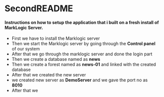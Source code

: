 # SecondREADME
#### Instructions on how to setup the application that i built on a fresh install of MarkLogic Server.
- First we have to install the Marklogic server
- Then we start the Marklogic server by going through the __Control panel__ of our system
- After that we go through the marklogic server and done the login part
- Then we create a database named as __news__
- Then we create a forest named as __news-01__ and linked with the created database
- After that we created the new server 
- we created new server as __DemoServer__ and we gave the port no as __8010__
- After that we 

